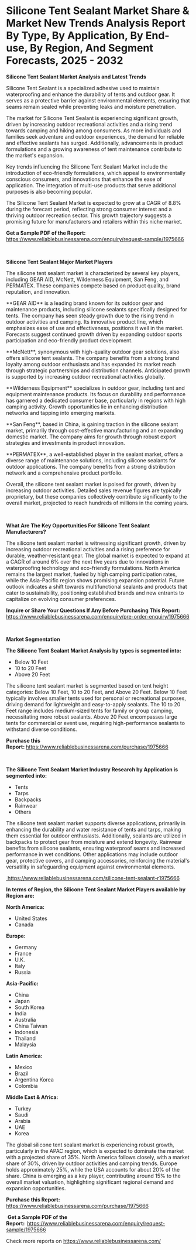 <p><h1>Silicone Tent Sealant Market Share & Market New Trends Analysis Report By Type, By Application, By End-use, By Region, And Segment Forecasts, 2025 - 2032</h1></p><p><strong>Silicone Tent Sealant Market Analysis and Latest Trends</strong></p>
<p><p>Silicone Tent Sealant is a specialized adhesive used to maintain waterproofing and enhance the durability of tents and outdoor gear. It serves as a protective barrier against environmental elements, ensuring that seams remain sealed while preventing leaks and moisture penetration.</p><p>The market for Silicone Tent Sealant is experiencing significant growth, driven by increasing outdoor recreational activities and a rising trend towards camping and hiking among consumers. As more individuals and families seek adventure and outdoor experiences, the demand for reliable and effective sealants has surged. Additionally, advancements in product formulations and a growing awareness of tent maintenance contribute to the market's expansion.</p><p>Key trends influencing the Silicone Tent Sealant Market include the introduction of eco-friendly formulations, which appeal to environmentally conscious consumers, and innovations that enhance the ease of application. The integration of multi-use products that serve additional purposes is also becoming popular. </p><p>The Silicone Tent Sealant Market is expected to grow at a CAGR of 8.8% during the forecast period, reflecting strong consumer interest and a thriving outdoor recreation sector. This growth trajectory suggests a promising future for manufacturers and retailers within this niche market.</p></p>
<p><strong>Get a Sample PDF of the Report:&nbsp;</strong> <a href="https://www.reliablebusinessarena.com/enquiry/request-sample/1975666?utm_campaign=2987&utm_medium=2&utm_source=Github&utm_content=ia&utm_term=01042025&utm_id=silicone-tent-sealant">https://www.reliablebusinessarena.com/enquiry/request-sample/1975666</a></p>
<p>&nbsp;</p>
<p><strong>Silicone Tent Sealant Major Market Players</strong></p>
<p><p>The silicone tent sealant market is characterized by several key players, including GEAR AID, McNett, Wilderness Equipment, San Feng, and PERMATEX. These companies compete based on product quality, brand reputation, and innovation.</p><p>**GEAR AID** is a leading brand known for its outdoor gear and maintenance products, including silicone sealants specifically designed for tents. The company has seen steady growth due to the rising trend in outdoor activities and camping. Its innovative product line, which emphasizes ease of use and effectiveness, positions it well in the market. Forecasts suggest continued growth driven by expanding outdoor sports participation and eco-friendly product development.</p><p>**McNett**, synonymous with high-quality outdoor gear solutions, also offers silicone tent sealants. The company benefits from a strong brand loyalty among outdoor enthusiasts and has expanded its market reach through strategic partnerships and distribution channels. Anticipated growth is supported by increasing outdoor recreational activities globally.</p><p>**Wilderness Equipment** specializes in outdoor gear, including tent and equipment maintenance products. Its focus on durability and performance has garnered a dedicated consumer base, particularly in regions with high camping activity. Growth opportunities lie in enhancing distribution networks and tapping into emerging markets.</p><p>**San Feng**, based in China, is gaining traction in the silicone sealant market, primarily through cost-effective manufacturing and an expanding domestic market. The company aims for growth through robust export strategies and investments in product innovation.</p><p>**PERMATEX**, a well-established player in the sealant market, offers a diverse range of maintenance solutions, including silicone sealants for outdoor applications. The company benefits from a strong distribution network and a comprehensive product portfolio.</p><p>Overall, the silicone tent sealant market is poised for growth, driven by increasing outdoor activities. Detailed sales revenue figures are typically proprietary, but these companies collectively contribute significantly to the overall market, projected to reach hundreds of millions in the coming years.</p></p>
<p>&nbsp;</p>
<p><strong>What Are The Key Opportunities For Silicone Tent Sealant Manufacturers?</strong></p>
<p><p>The silicone tent sealant market is witnessing significant growth, driven by increasing outdoor recreational activities and a rising preference for durable, weather-resistant gear. The global market is expected to expand at a CAGR of around 6% over the next five years due to innovations in waterproofing technology and eco-friendly formulations. North America remains the largest market, fueled by high camping participation rates, while the Asia-Pacific region shows promising expansion potential. Future outlook indicates a shift towards multifunctional sealants and products that cater to sustainability, positioning established brands and new entrants to capitalize on evolving consumer preferences.</p></p>
<p><strong>Inquire or Share Your Questions If Any Before Purchasing This Report:</strong> <a href="https://www.reliablebusinessarena.com/enquiry/pre-order-enquiry/1975666?utm_campaign=2987&utm_medium=2&utm_source=Github&utm_content=ia&utm_term=01042025&utm_id=silicone-tent-sealant">https://www.reliablebusinessarena.com/enquiry/pre-order-enquiry/1975666</a></p>
<p>&nbsp;</p>
<p><strong>Market Segmentation</strong></p>
<p><strong>The Silicone Tent Sealant Market Analysis by types is segmented into:</strong></p>
<p><ul><li>Below 10 Feet</li><li>10 to 20 Feet</li><li>Above 20 Feet</li></ul></p>
<p><p>The silicone tent sealant market is segmented based on tent height categories: Below 10 Feet, 10 to 20 Feet, and Above 20 Feet. Below 10 Feet typically involves smaller tents used for personal or recreational purposes, driving demand for lightweight and easy-to-apply sealants. The 10 to 20 Feet range includes medium-sized tents for family or group camping, necessitating more robust sealants. Above 20 Feet encompasses large tents for commercial or event use, requiring high-performance sealants to withstand diverse conditions.</p></p>
<p><strong>Purchase this Report:&nbsp;</strong><a href="https://www.reliablebusinessarena.com/purchase/1975666?utm_campaign=2987&utm_medium=2&utm_source=Github&utm_content=ia&utm_term=01042025&utm_id=silicone-tent-sealant">https://www.reliablebusinessarena.com/purchase/1975666</a></p>
<p>&nbsp;</p>
<p><strong>The Silicone Tent Sealant Market Industry Research by Application is segmented into:</strong></p>
<p><ul><li>Tents</li><li>Tarps</li><li>Backpacks</li><li>Rainwear</li><li>Others</li></ul></p>
<p><p>The silicone tent sealant market supports diverse applications, primarily in enhancing the durability and water resistance of tents and tarps, making them essential for outdoor enthusiasts. Additionally, sealants are utilized in backpacks to protect gear from moisture and extend longevity. Rainwear benefits from silicone sealants, ensuring waterproof seams and increased performance in wet conditions. Other applications may include outdoor gear, protective covers, and camping accessories, reinforcing the material's versatility in safeguarding equipment against environmental elements.</p></p>
<p><a href="https://www.reliablebusinessarena.com/silicone-tent-sealant-r1975666?utm_campaign=2987&utm_medium=2&utm_source=Github&utm_content=ia&utm_term=01042025&utm_id=silicone-tent-sealant">&nbsp;https://www.reliablebusinessarena.com/silicone-tent-sealant-r1975666</a></p>
<p><strong>In terms of Region, the Silicone Tent Sealant Market Players available by Region are:</strong></p>
<p>
    <p> <strong> North America: </strong>
        <ul>
            <li>United States</li>
            <li>Canada</li>
        </ul>
        </p> 
    <p> <strong> Europe: </strong>
        <ul>
            <li>Germany</li>
            <li>France</li>
            <li>U.K.</li>
            <li>Italy</li>
            <li>Russia</li>
        </ul>
        </p> 
    <p> <strong> Asia-Pacific: </strong>
        <ul>
            <li>China</li>
            <li>Japan</li>
            <li>South Korea</li>
            <li>India</li>
            <li>Australia</li>
            <li>China Taiwan</li>
            <li>Indonesia</li>
            <li>Thailand</li>
            <li>Malaysia</li>
        </ul>
        </p> 
    <p> <strong> Latin America: </strong>
        <ul>
            <li>Mexico</li>
            <li>Brazil</li>
            <li>Argentina Korea</li>
            <li>Colombia</li>
        </ul>
        </p> 
    <p> <strong> Middle East & Africa: </strong>
        <ul>
            <li>Turkey</li>
            <li>Saudi</li>
            <li>Arabia</li>
            <li>UAE</li>
            <li>Korea</li>
        </ul>
    </p>
    </p>
<p><p>The global silicone tent sealant market is experiencing robust growth, particularly in the APAC region, which is expected to dominate the market with a projected share of 35%. North America follows closely, with a market share of 30%, driven by outdoor activities and camping trends. Europe holds approximately 25%, while the USA accounts for about 20% of the share. China is emerging as a key player, contributing around 15% to the overall market valuation, highlighting significant regional demand and expansion opportunities.</p></p>
<p><strong>Purchase this Report: </strong><a href="https://www.reliablebusinessarena.com/purchase/1975666?utm_campaign=2987&utm_medium=2&utm_source=Github&utm_content=ia&utm_term=01042025&utm_id=silicone-tent-sealant">https://www.reliablebusinessarena.com/purchase/1975666</a></p>
<p>&nbsp;<strong>Get a Sample PDF of the Report:&nbsp;&nbsp;</strong><a href="https://www.reliablebusinessarena.com/enquiry/request-sample/1975666?utm_campaign=2987&utm_medium=2&utm_source=Github&utm_content=ia&utm_term=01042025&utm_id=silicone-tent-sealant">https://www.reliablebusinessarena.com/enquiry/request-sample/1975666</a></p>
<p><strong></strong></p>
<p>Check more reports on <a href="https://www.reliablebusinessarena.com/?utm_campaign=2987&utm_medium=2&utm_source=Github&utm_content=ia&utm_term=01042025&utm_id=silicone-tent-sealant">https://www.reliablebusinessarena.com/</a></p>